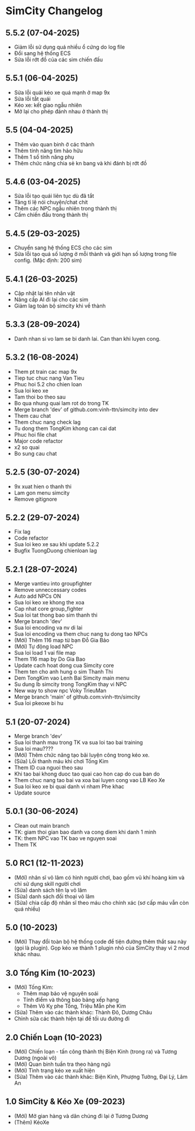 # SimCity Changelog

## 5.5.2 (07-04-2025)
- Giảm lỗi sử dụng quá nhiều ổ cứng do log file
- Đổi sang hệ thống ECS
- Sửa lỗi rớt đồ của các sim chiến đấu

## 5.5.1 (06-04-2025)
- Sửa lỗi quái kéo xe quá mạnh ở map 9x
- Sửa lỗi tắt quái
- Kéo xe: kết giao ngẫu nhiên
- Mở lại cho phép đánh nhau ở thành thị

## 5.5 (04-04-2025)
- Thêm vào quan binh ở các thành
- Thêm tính năng tìm hảo hữu
- Thêm 1 số tính năng phụ
- Thêm chức năng chia sẻ kn bang và khi đánh bị rớt đồ

## 5.4.6 (03-04-2025)
- Sửa lỗi tạo quái liên tục dù đã tắt
- Tăng tỉ lệ nói chuyện/chat chit
- Thêm các NPC ngẫu nhiên trong thành thị
- Cấm chiến đấu trong thành thị

## 5.4.5 (29-03-2025)
- Chuyển sang hệ thống ECS cho các sim
- Sửa lỗi tạo quá số lượng ở mỗi thành và giới hạn số lượng trong file config. (Mặc định: 200 sim)

## 5.4.1 (26-03-2025)
- Cập nhật lại tên nhân vật
- Nâng cấp AI đi lại cho các sim
- Giảm lag toàn bộ simcity khi về thành

## 5.3.3 (28-09-2024)
- Danh nhan si vo lam se bi danh lai. Can than khi luyen cong.

## 5.3.2 (16-08-2024)
- Them pt train cac map 9x
- Tiep tuc chuc nang Van Tieu
- Phuc hoi 5.2 cho chien loan
- Sua loi keo xe
- Tam thoi bo theo sau
- Bo qua nhung quai lam rot do trong TK
- Merge branch 'dev' of github.com:vinh-ttn/simcity into dev
- Them cau chat
- Them chuc nang check lag
- Tu dong them TongKim khong can cai dat
- Phuc hoi file chat
- Major code refactor
- x2 so quai
- Bo sung cau chat

## 5.2.5 (30-07-2024)
- 9x xuat hien o thanh thi
- Lam gon menu simcity
- Remove gitignore

## 5.2.2 (29-07-2024)
- Fix lag
- Code refactor
- Sua loi keo xe sau khi update 5.2.2
- Bugfix TuongDuong chienloan lag

## 5.2.1 (28-07-2024)
- Merge vantieu into groupfighter
- Remove unneccessary codes
- Auto add NPCs ON
- Sua loi keo xe khong the xoa
- Cap nhat core group_fighter
- Sua loi tat thong bao sim thanh thi
- Merge branch 'dev'
- Sua loi encoding va nv di lai
- Sua loi encoding va them chuc nang tu dong tao NPCs
- (Mới) Thêm 116 map từ bạn Đỗ Gia Bảo
- (Mới) Tự động load NPC
- Sua loi load 1 vai file map
- Them 116 map by Do Gia Bao
- Update cach hoat dong cua Simcity core
- Them ten cho anh hung o sim Thanh Thi
- Dem TongKim vao Lenh Bai Simcity main menu
- Su dung lb simcity trong TongKim thay vi NPC
- New way to show npc Voky TrieuMan
- Merge branch 'main' of github.com:vinh-ttn/simcity
- Sua loi pkeoxe bi hu

## 5.1 (20-07-2024)
- Merge branch 'dev'
- Sua loi thanh mau trong TK va sua loi tao bai training
- Sua loi mau????
- (Mới) Thêm chức năng tạo bãi luyện công trong kéo xe.
- (Sửa) Lỗi thanh máu khi chơi Tống Kim
- Them ID cua nguoi theo sau
- Khi tao bai khong duoc tao quai cao hon cap do cua ban do
- Them chuc nang tao bai va xoa bai luyen cong vao LB Keo Xe
- Sua loi keo xe bi quai danh vi nham Phe khac
- Update source

## 5.0.1 (30-06-2024)
- Clean out main branch
- TK: giam thoi gian bao danh va cong diem khi danh 1 minh
- TK: them NPC vao TK bao ve nguyen soai
- Them TK

## 5.0 RC1 (12-11-2023)
- (Mới) nhân sĩ võ lâm có hình người chơi, bao gồm vũ khí hoàng kim và chỉ sử dụng skill người chơi
- (Sửa) danh sách tên lạ võ lâm
- (Sửa) danh sách đối thoại võ lâm
- (Sửa) chia cấp độ nhân sĩ theo máu cho chính xác (sơ cấp máu vẫn còn quá nhiều)

## 5.0 (10-2023)
- (Mới) Thay đổi toàn bộ hệ thống code để tiện đường thêm thắt sau này (gọi là plugin). Gọp kéo xe thành 1 plugin nhỏ của SimCity thay vì 2 mod khác nhau.

## 3.0 Tống Kim (10-2023)
- (Mới) Tống Kim:
  - Thêm map bảo vệ nguyên soái
  - Tính điểm và thông báo bảng xếp hạng
  - Thêm Vô Kỵ phe Tống, Triệu Mẫn phe Kim
- (Sửa) Thêm vào các thành khác: Thành Đô, Dương Châu
- Chỉnh sửa các thành hiện tại để tối ưu đường đi

## 2.0 Chiến Loạn (10-2023)
- (Mới) Chiến loạn - tấn công thành thị Biện Kinh (trong ra) và Tương Dương (ngoài vô)
- (Mới) Quan binh tuần tra theo hàng ngũ
- (Mới) Tình trạng kéo xe xuất hiện
- (Sửa) Thêm vào các thành khác: Biện Kinh, Phượng Tường, Đại Lý, Lâm An

## 1.0 SimCity & Kéo Xe (09-2023)
- (Mới) Mở gian hàng và dân chúng đi lại ở Tương Dương
- (Thêm) KéoXe
